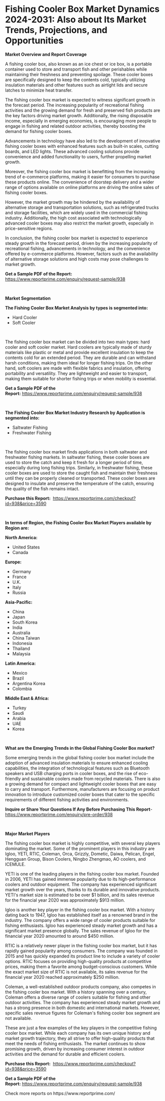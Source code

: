 <p><h1>Fishing Cooler Box Market Dynamics 2024-2031: Also about Its Market Trends, Projections, and Opportunities</h1></p><p><strong>Market Overview and Report Coverage</strong></p>
<p><p>A fishing cooler box, also known as an ice chest or ice box, is a portable container used to store and transport fish and other perishables while maintaining their freshness and preventing spoilage. These cooler boxes are specifically designed to keep the contents cold, typically utilizing insulation materials and other features such as airtight lids and secure latches to minimize heat transfer.</p><p>The fishing cooler box market is expected to witness significant growth in the forecast period. The increasing popularity of recreational fishing activities and the growing demand for fresh and preserved fish products are the key factors driving market growth. Additionally, the rising disposable income, especially in emerging economies, is encouraging more people to engage in fishing and related outdoor activities, thereby boosting the demand for fishing cooler boxes.</p><p>Advancements in technology have also led to the development of innovative fishing cooler boxes with enhanced features such as built-in scales, cutting boards, and LED lights. These advanced cooling solutions provide convenience and added functionality to users, further propelling market growth.</p><p>Moreover, the fishing cooler box market is benefitting from the increasing trend of e-commerce platforms, making it easier for consumers to purchase these products online. The convenience of doorstep delivery and a wider range of options available on online platforms are driving the online sales of fishing cooler boxes.</p><p>However, the market growth may be hindered by the availability of alternative storage and transportation solutions, such as refrigerated trucks and storage facilities, which are widely used in the commercial fishing industry. Additionally, the high cost associated with technologically advanced cooler boxes may also restrict the market growth, especially in price-sensitive regions.</p><p>In conclusion, the fishing cooler box market is expected to experience steady growth in the forecast period, driven by the increasing popularity of recreational fishing, advancements in technology, and the convenience offered by e-commerce platforms. However, factors such as the availability of alternative storage solutions and high costs may pose challenges to market growth.</p></p>
<p><strong>Get a Sample PDF of the Report:</strong> <a href="https://www.reportprime.com/enquiry/request-sample/938">https://www.reportprime.com/enquiry/request-sample/938</a></p>
<p>&nbsp;</p>
<p><strong>Market Segmentation</strong></p>
<p><strong>The Fishing Cooler Box Market Analysis by types is segmented into:</strong></p>
<p><ul><li>Hard Cooler</li><li>Soft Cooler</li></ul></p>
<p>&nbsp;</p>
<p><p>The fishing cooler box market can be divided into two main types: hard cooler and soft cooler market. Hard coolers are typically made of sturdy materials like plastic or metal and provide excellent insulation to keep the contents cold for an extended period. They are durable and can withstand harsh conditions, making them ideal for longer fishing trips. On the other hand, soft coolers are made with flexible fabrics and insulation, offering portability and versatility. They are lightweight and easier to transport, making them suitable for shorter fishing trips or when mobility is essential.</p></p>
<p><strong>Get a Sample PDF of the Report:</strong>&nbsp;<a href="https://www.reportprime.com/enquiry/request-sample/938">https://www.reportprime.com/enquiry/request-sample/938</a></p>
<p>&nbsp;</p>
<p><strong>The Fishing Cooler Box Market Industry Research by Application is segmented into:</strong></p>
<p><ul><li>Saltwater Fishing</li><li>Freshwater Fishing</li></ul></p>
<p>&nbsp;</p>
<p><p>The fishing cooler box market finds applications in both saltwater and freshwater fishing markets. In saltwater fishing, these cooler boxes are used to store the catch and keep it fresh for a longer period of time, especially during long fishing trips. Similarly, in freshwater fishing, these cooler boxes are used to store the caught fish and maintain their freshness until they can be properly cleaned or transported. These cooler boxes are designed to insulate and preserve the temperature of the catch, ensuring the quality of the fish remains intact.</p></p>
<p><strong>Purchase this Report:</strong>&nbsp; <a href="https://www.reportprime.com/checkout?id=938&price=3590">https://www.reportprime.com/checkout?id=938&price=3590</a></p>
<p>&nbsp;</p>
<p><strong>In terms of Region, the Fishing Cooler Box Market Players available by Region are:</strong></p>
<p>
    <p> <strong> North America: </strong>
        <ul>
            <li>United States</li>
            <li>Canada</li>
        </ul>
        </p> 
    <p> <strong> Europe: </strong>
        <ul>
            <li>Germany</li>
            <li>France</li>
            <li>U.K.</li>
            <li>Italy</li>
            <li>Russia</li>
        </ul>
        </p> 
    <p> <strong> Asia-Pacific: </strong>
        <ul>
            <li>China</li>
            <li>Japan</li>
            <li>South Korea</li>
            <li>India</li>
            <li>Australia</li>
            <li>China Taiwan</li>
            <li>Indonesia</li>
            <li>Thailand</li>
            <li>Malaysia</li>
        </ul>
        </p> 
    <p> <strong> Latin America: </strong>
        <ul>
            <li>Mexico</li>
            <li>Brazil</li>
            <li>Argentina Korea</li>
            <li>Colombia</li>
        </ul>
        </p> 
    <p> <strong> Middle East & Africa: </strong>
        <ul>
            <li>Turkey</li>
            <li>Saudi</li>
            <li>Arabia</li>
            <li>UAE</li>
            <li>Korea</li>
        </ul>
    </p>
    </p>
<p>&nbsp;</p>
<p><strong>What are the Emerging Trends in the Global Fishing Cooler Box market?</strong></p>
<p><p>Some emerging trends in the global fishing cooler box market include the adoption of advanced insulation materials to ensure enhanced cooling capabilities, the integration of technological features such as Bluetooth speakers and USB charging ports in cooler boxes, and the rise of eco-friendly and sustainable coolers made from recycled materials. There is also a growing demand for compact and lightweight cooler boxes that are easy to carry and transport. Furthermore, manufacturers are focusing on product innovation to introduce customized cooler boxes that cater to the specific requirements of different fishing activities and environments.</p></p>
<p><strong>Inquire or Share Your Questions If Any Before Purchasing This Report</strong>- <a href="https://www.reportprime.com/enquiry/pre-order/938">https://www.reportprime.com/enquiry/pre-order/938</a></p>
<p>&nbsp;</p>
<p><strong>Major Market Players</strong></p>
<p><p>The fishing cooler box market is highly competitive, with several key players dominating the market. Some of the prominent players in this industry are Igloo, YETI, RTIC, Coleman, Orca, Grizzly, Dometic, Daiwa, Pelican, Engel, Hengguan Group, Bison Coolers, Ningbo Zhengmao, AO coolers, and ICEMULE.</p><p>YETI is one of the leading players in the fishing cooler box market. Founded in 2006, YETI has gained immense popularity due to its high-performance coolers and outdoor equipment. The company has experienced significant market growth over the years, thanks to its durable and innovative products. YETI's market size is estimated to be over $1 billion, and its sales revenue for the financial year 2020 was approximately $913 million.</p><p>Igloo is another key player in the fishing cooler box market. With a history dating back to 1947, Igloo has established itself as a renowned brand in the industry. The company offers a wide range of cooler products suitable for fishing enthusiasts. Igloo has experienced steady market growth and has a significant market presence globally. The sales revenue of Igloo for the financial year 2020 amounted to around $450 million.</p><p>RTIC is a relatively newer player in the fishing cooler box market, but it has rapidly gained popularity among consumers. The company was founded in 2015 and has quickly expanded its product line to include a variety of cooler options. RTIC focuses on providing high-quality products at competitive prices, making them a favorite among budget-conscious customers. While the exact market size of RTIC is not available, its sales revenue for the financial year 2020 reached approximately $250 million.</p><p>Coleman, a well-established outdoor products company, also competes in the fishing cooler box market. With a history spanning over a century, Coleman offers a diverse range of coolers suitable for fishing and other outdoor activities. The company has experienced steady market growth and has a strong presence in both domestic and international markets. However, specific sales revenue figures for Coleman's fishing cooler box segment are not available.</p><p>These are just a few examples of the key players in the competitive fishing cooler box market. While each company has its own unique history and market growth trajectory, they all strive to offer high-quality products that meet the needs of fishing enthusiasts. The market continues to show promising growth, driven by increasing consumer interest in outdoor activities and the demand for durable and efficient coolers.</p></p>
<p><strong>Purchase this Report:</strong>&nbsp;&nbsp;<a href="https://www.reportprime.com/checkout?id=938&price=3590">https://www.reportprime.com/checkout?id=938&price=3590</a></p>
<p></p>
<p><strong>Get a Sample PDF of the Report:</strong>&nbsp;<a href="https://www.reportprime.com/enquiry/request-sample/938">https://www.reportprime.com/enquiry/request-sample/938</a></p>
<p>Check more reports on https://www.reportprime.com/</p>